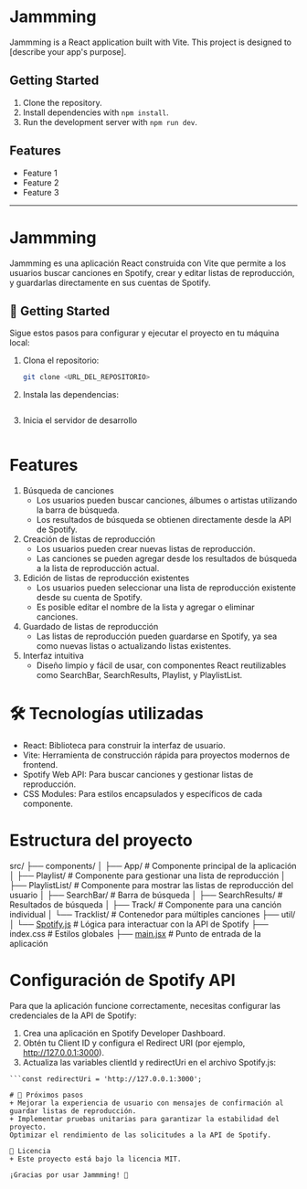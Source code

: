 # Jammming

Jammming is a React application built with Vite. This project is designed to [describe your app's purpose].

## Getting Started

1. Clone the repository.
2. Install dependencies with `npm install`.
3. Run the development server with `npm run dev`.

## Features

- Feature 1
- Feature 2
- Feature 3

****

# Jammming

Jammming es una aplicación React construida con Vite que permite a los usuarios buscar canciones en Spotify, crear y editar listas de reproducción, y guardarlas directamente en sus cuentas de Spotify.

## 🚀 Getting Started

Sigue estos pasos para configurar y ejecutar el proyecto en tu máquina local:

1. Clona el repositorio:
    ```bash
   git clone <URL_DEL_REPOSITORIO>
2. Instala las dependencias:
    ```npm install
3. Inicia el servidor de desarrollo
    ```npm run dev

# Features

1. Búsqueda de canciones
    + Los usuarios pueden buscar canciones, álbumes o artistas utilizando la barra de búsqueda.
    + Los resultados de búsqueda se obtienen directamente desde la API de Spotify.
2. Creación de listas de reproducción
    + Los usuarios pueden crear nuevas listas de reproducción.
    + Las canciones se pueden agregar desde los resultados de búsqueda a la lista de reproducción actual.
3. Edición de listas de reproducción existentes
    + Los usuarios pueden seleccionar una lista de reproducción existente desde su cuenta de Spotify.
    + Es posible editar el nombre de la lista y agregar o eliminar canciones.
4. Guardado de listas de reproducción
    + Las listas de reproducción pueden guardarse en Spotify, ya sea como nuevas listas o actualizando listas existentes.
5. Interfaz intuitiva
    + Diseño limpio y fácil de usar, con componentes React reutilizables como SearchBar, SearchResults, Playlist, y PlaylistList.

# 🛠️ Tecnologías utilizadas
+ React: Biblioteca para construir la interfaz de usuario.
+ Vite: Herramienta de construcción rápida para proyectos modernos de frontend.
+ Spotify Web API: Para buscar canciones y gestionar listas de reproducción.
+ CSS Modules: Para estilos encapsulados y específicos de cada componente.

# Estructura del proyecto

src/
├── components/
│   ├── App/                # Componente principal de la aplicación
│   ├── Playlist/           # Componente para gestionar una lista de reproducción
│   ├── PlaylistList/       # Componente para mostrar las listas de reproducción del usuario
│   ├── SearchBar/          # Barra de búsqueda
│   ├── SearchResults/      # Resultados de búsqueda
│   ├── Track/              # Componente para una canción individual
│   └── Tracklist/          # Contenedor para múltiples canciones
├── util/
│   └── [Spotify.js](http://_vscodecontentref_/1)          # Lógica para interactuar con la API de Spotify
├── index.css               # Estilos globales
├── [main.jsx](http://_vscodecontentref_/2)                # Punto de entrada de la aplicación

# Configuración de Spotify API

Para que la aplicación funcione correctamente, necesitas configurar las credenciales de la API de Spotify:

1. Crea una aplicación en Spotify Developer Dashboard.
2. Obtén tu Client ID y configura el Redirect URI (por ejemplo, http://127.0.0.1:3000).
3. Actualiza las variables clientId y redirectUri en el archivo Spotify.js:

```const clientId = 'TU_CLIENT_ID';
```const redirectUri = 'http://127.0.0.1:3000';

# 🧪 Próximos pasos
+ Mejorar la experiencia de usuario con mensajes de confirmación al guardar listas de reproducción.
+ Implementar pruebas unitarias para garantizar la estabilidad del proyecto.
Optimizar el rendimiento de las solicitudes a la API de Spotify.

📄 Licencia
+ Este proyecto está bajo la licencia MIT.

¡Gracias por usar Jammming! 🎵
